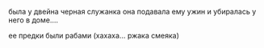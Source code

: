 была у двейна черная служанка
она подавала ему ужин и убиралась у него в доме....




ее предки были рабами (хахаха... ржака смеяка)